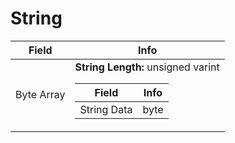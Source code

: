 # String

<table><thead><tr><th>Field</th><th>Info</th></tr></thead><tbody>
<tr><td>Byte Array</td><td><b>String Length:</b> unsigned varint
  <table><thead><tr><th>Field</th><th>Info</th></tr></thead><tbody>
  <tr><td>String Data</td><td>byte</td></tr>
  </tbody></table></td></tr>
</tbody></table>
